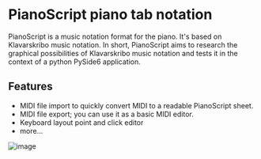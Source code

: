 # PianoScript piano tab notation
PianoScript is a music notation format for the piano. It's based on Klavarskribo music notation. In short, PianoScript aims to research the graphical possibilities of Klavarskribo music notation and tests it in the context of a python PySide6 application.

## Features
- MIDI file import to quickly convert MIDI to a readable PianoScript sheet.
- MIDI file export; you can use it as a basic MIDI editor.
- Keyboard layout point and click editor
- more...

![image](https://github.com/Floepke/PianoScript_App/assets/59042700/544c7aff-76a1-4c75-a1f1-043d7f189da3)


